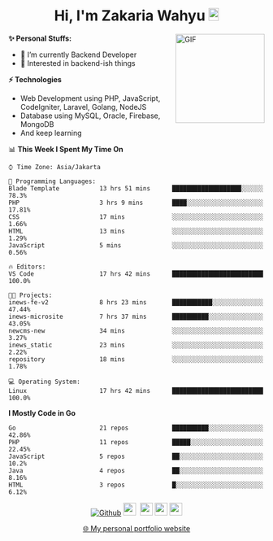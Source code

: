 <h1 align="center">Hi, I'm Zakaria Wahyu <img src="https://github.com/TheDudeThatCode/TheDudeThatCode/blob/master/Assets/Hi.gif" width="20px" height="25px"></h1>

<img align="right" alt="GIF" height="175px" src="https://www.nayakapratama.co.id/wp-content/uploads/2019/07/Website-Maintenance.gif" />

**✨ Personal Stuffs:**
- 🔭 I’m currently Backend Developer
- 🌱 Interested in backend-ish things

**⚡ Technologies**
- Web Development using PHP, JavaScript, CodeIgniter, Laravel, Golang, NodeJS
- Database using MySQL, Oracle, Firebase, MongoDB
- And keep learning

<!--START_SECTION:waka-->
📊 **This Week I Spent My Time On** 

```text
⌚︎ Time Zone: Asia/Jakarta

💬 Programming Languages: 
Blade Template           13 hrs 51 mins      ███████████████████░░░░░░   78.3% 
PHP                      3 hrs 9 mins        ████░░░░░░░░░░░░░░░░░░░░░   17.81% 
CSS                      17 mins             ░░░░░░░░░░░░░░░░░░░░░░░░░   1.66% 
HTML                     13 mins             ░░░░░░░░░░░░░░░░░░░░░░░░░   1.29% 
JavaScript               5 mins              ░░░░░░░░░░░░░░░░░░░░░░░░░   0.56%

🔥 Editors: 
VS Code                  17 hrs 42 mins      █████████████████████████   100.0%

🐱‍💻 Projects: 
inews-fe-v2              8 hrs 23 mins       ███████████░░░░░░░░░░░░░░   47.44% 
inews-microsite          7 hrs 37 mins       ██████████░░░░░░░░░░░░░░░   43.05% 
newcms-new               34 mins             ░░░░░░░░░░░░░░░░░░░░░░░░░   3.27% 
inews_static             23 mins             ░░░░░░░░░░░░░░░░░░░░░░░░░   2.22% 
repository               18 mins             ░░░░░░░░░░░░░░░░░░░░░░░░░   1.78%

💻 Operating System: 
Linux                    17 hrs 42 mins      █████████████████████████   100.0%

```

**I Mostly Code in Go** 

```text
Go                       21 repos            ██████████░░░░░░░░░░░░░░░   42.86% 
PHP                      11 repos            █████░░░░░░░░░░░░░░░░░░░░   22.45% 
JavaScript               5 repos             ██░░░░░░░░░░░░░░░░░░░░░░░   10.2% 
Java                     4 repos             ██░░░░░░░░░░░░░░░░░░░░░░░   8.16% 
HTML                     3 repos             █░░░░░░░░░░░░░░░░░░░░░░░░   6.12%

```



<!--END_SECTION:waka-->

<p align="center">
<a href="https://github.com/zakariawahyu" target="_blank"><img alt="Github" src="https://img.shields.io/badge/GitHub-%2312100E.svg?&style=for-the-badge&logo=Github&logoColor=white" /></a>
<a href="https://www.twitter.com/_zakariawahyu"><img src="https://img.shields.io/badge/twitter-%231DA1F2.svg?&style=for-the-badge&logo=twitter&logoColor=white" height=25></a> 
<a href="https://www.linkedin.com/in/zakariawahyu"><img src="https://img.shields.io/badge/linkedin-%230077B5.svg?&style=for-the-badge&logo=linkedin&logoColor=white" height=25></a> 
<a href="https://www.instagram.com/_zakariawahyu"><img src="https://img.shields.io/badge/instagram-%23E4405F.svg?&style=for-the-badge&logo=instagram&logoColor=white" height=25></a>
<a href="https://medium.com/@zakariawahyu"><img src="https://img.shields.io/badge/Medium-12100E?style=for-the-badge&logo=medium&logoColor=white" height=25></a>
</p>
<p align="center"><a href="https://www.zakariawahyu.com" target="_blank">🌐 My personal portfolio website</a></p>
